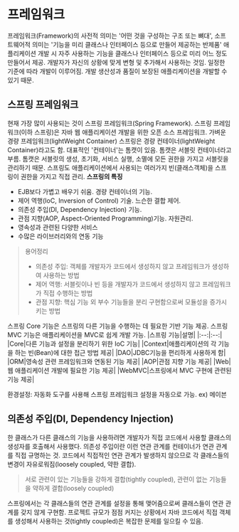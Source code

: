 # 프레임워크
프레임워크(Framework)의 사전적 의미는 '어떤 것을 구성하는 구조 또는 뼈대', 소프트웨어적 의미는 '기능을 미리 클래스나 인터페이스 등으로 만들어 제공하는 반제품'
  애플리케이션 개발 시 자주 사용하는 기능을 클래스나 인터페이스 등으로 미리 어느 정도 만들어서 제공. 개발자가 자신의 상황에 맞게 변형 및 추가해서 사용하는 것임.
  일정한 기준에 따라 개발이 이루어짐. 개발 생산성과 품질이 보장된 애플리케이션을 개발할 수 있기 때문.
## 스프링 프레임워크
현재 가장 많이 사용되는 것이 스프링 프레임워크(Spring Framework). 스프링 프레임워크(이하 스프링)은 자바 웹 애플리케이션 개발을 위한 오픈 소스 프레임워크. 가벼운 경량 프레임워크(lightWeight Container)
스프링은 경량 컨테이너(lightWeight Container)라고도 함. 대표적인 '컨테이너'는 톰캣이 있음. 톰캣은 서블릿 컨테이너라고 부름. 톰캣은 서블릿의 생성, 초기화, 서비스 실행, 소멸에 모든 권한을 가지고 서블릿을 관리하기 때문. 스프링도 애플리케이션에서 사용되는 여러가지 빈(클래스객체)을 스프링이 권한을 가지고 직접 관리.
**스프링의 특징**
* EJB보다 가볍고 배우기 쉬움. 경량 컨테이너의 기능.
* 제어 역행(IoC, Inversion of Control) 기술. 느슨한 결합 제어.
* 의존성 주입(DI, Dependency Injection) 기능.
* 관점 지향(AOP, Aspect-Oriented Programming)기능. 자원관리.
* 영속성과 관련된 다양한 서비스
* 수많은 라이브러리와의 연동 기능
> 용어정리
> * 의존성 주입: 객체를 개발자가 코드에서 생성하지 않고 프레임워크가 생성하여 사용하는 방법
> * 제어 역행: 서블릿이나 빈 등을 개발자가 코드에서 생성하지 않고 프레임워크가 직접 수행하는 방법
> * 관점 지향: 핵심 기능 외 부수 기능들을 분리 구현함으로써 모듈성을 증가시키는 방법

스프링 Core 기능은 스프링의 다른 기능을 수행하는 데 필요한 기반 기능 제공.
스프링 MVC 기능은 애플리케이션을 MVC로 쉽게 개발 가능.
|스프링 기능|설명|
|:--:|:--:|
|Core|다른 기능과 설정을 분리하기 위한 IoC 기능|
|Context|애플리케이션의 각 기능을 하는 빈(Bean)에 대한 접근 방법 제공|
|DAO|JDBC기능을 편리하게 사용하게 함|
|ORM|영속성 관련 프레임워크와 연동된 기능 제공|
|AOP|관점 지향 기능 제공|
|Web|웹 애플리케이션 개발에 필요한 기능 제공|
|WebMVC|스프링에서 MVC 구현에 관련된 기능 제공|

환경설정: 자동화 도구를 사용해 스프링 프레임워크 설정을 자동으로 가능. ex) 메이븐

## 의존성 주입(DI, Dependency Injection)
한 클래스가 다른 클래스의 기능을 사용하려면 개발자가 직접 코드에서 사용할 클래스의 생성자를 호출해서 사용했다. 의존성 주입이란 이런 연관 관계를 컨테이너가 연관 관계를 직접 규명하는 것. 코드에서 직접적인 연관 관계가 발생하지 않으므로 각 클래스들의 변경이 자유로워짐(loosely coupled, 약한 결합).
> 서로 관련이 있는 기능들을 강하게 결합(tightly coupled), 관련이 없는 기능들을 약하게 결합(loosely coupled)

스프링에서는 각 클래스들의 연관 관계를 설정을 통해 맺어줌으로써 클래스들이 연관 관계를 갖지 않게 구현함.
프로젝트 규모가 점점 커지는 상황에서 자바 코드에서 직접 객체를 생성해서 사용하는 것(tightly coupled)은 복잡한 문제를 일으킬 수 있음.

